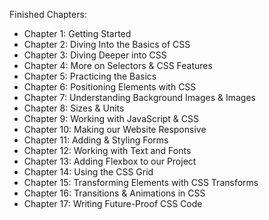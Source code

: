 Finished Chapters:

- Chapter 1: Getting Started
- Chapter 2: Diving Into the Basics of CSS
- Chapter 3: Diving Deeper into CSS
- Chapter 4: More on Selectors & CSS Features
- Chapter 5: Practicing the Basics
- Chapter 6: Positioning Elements with CSS
- Chapter 7: Understanding Background Images & Images
- Chapter 8: Sizes & Units
- Chapter 9: Working with JavaScript & CSS
- Chapter 10: Making our Website Responsive
- Chapter 11: Adding & Styling Forms
- Chapter 12: Working with Text and Fonts
- Chapter 13: Adding Flexbox to our Project
- Chapter 14: Using the CSS Grid
- Chapter 15: Transforming Elements with CSS Transforms
- Chapter 16: Transitions & Animations in CSS
- Chapter 17: Writing Future-Proof CSS Code
